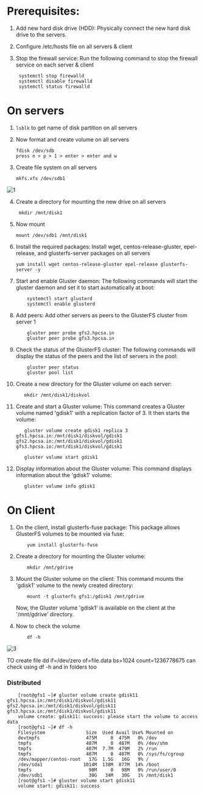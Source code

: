 # Prerequisites: 

1. Add new hard disk drive (HDD): Physically connect the new hard disk drive to the servers. 

2. Configure /etc/hosts file on all servers & client

3. Stop the firewall service: Run the following command to stop the firewall service on each server & client

        systemctl stop firewalld
        systemctl disable firewalld 
        systemctl status firewalld


# On servers

1. `lsblk` to get name of disk partition on all servers
   
2. Now format and create volume on all servers
   
       fdisk /dev/sdb
       press n > p > 1 > enter > enter and w

3. Create file system on all servers
   
       mkfs.xfs /dev/sdb1
   
![1](https://github.com/shubnimkar/Storage-Backup-Management/assets/46809421/19cbc2c0-1b20-47c5-b15a-0e2ae0f16e96)

4. Create a directory for mounting the new drive on all servers

        mkdir /mnt/disk1

4. Now mount 

       mount /dev/sdb1 /mnt/disk1
  
   
6. Install the required packages: Install wget, centos-release-gluster, epel-release, and glusterfs-server packages on all servers
   
       yum install wget centos-release-gluster epel-release glusterfs-server -y
   

7. Start and enable Gluster daemon: The following commands will start the gluster daemon and set it to start automatically at boot:
   
           systemctl start glusterd
           systemctl enable glusterd
   
   
8. Add peers: Add other servers as peers to the GlusterFS cluster from server 1
   
           gluster peer probe gfs2.hpcsa.in
           gluster peer probe gfs3.hpcsa.in
   
   
9. Check the status of the GlusterFS cluster: The following commands will display the status of the peers and the list of servers in the pool:
   
           gluster peer status
           gluster pool list
   
   
10. Create a new directory for the Gluster volume on each server: 
   
           mkdir /mnt/disk1/diskvol
   
   
11. Create and start a Gluster volume: This command creates a Gluster volume named 'gdisk1' with a replication factor 
    of 3. It then starts the volume:
   
           gluster volume create gdisk1 replica 3 gfs1.hpcsa.in:/mnt/disk1/diskvol/gdisk1  gfs2.hpcsa.in:/mnt/disk1/diskvol/gdisk1 gfs3.hpcsa.in:/mnt/disk1/diskvol/gdisk1
   
           gluster volume start gdisk1
   
   
12. Display information about the Gluster volume: This command displays information about the 'gdisk1' volume:
   
           gluster volume info gdisk1
   

# On Client

1. On the client, install glusterfs-fuse package: This package allows GlusterFS volumes to be mounted via fuse:
   
           yum install glusterfs-fuse
   
   
2. Create a directory for mounting the Gluster volume:
   
           mkdir /mnt/gdrive
   
   
3. Mount the Gluster volume on the client: This command mounts the 'gdisk1' volume to the newly created directory:
   
           mount -t glusterfs gfs1:/gdisk1 /mnt/gdrive
   
   Now, the Gluster volume 'gdisk1' is available on the client at the '/mnt/gdrive' directory.

4. Now to check the volume

           df -h
![3](https://github.com/shubnimkar/Storage-Backup-Management/assets/46809421/84af6b98-bc7a-4ed7-9f59-dfd5deb30d23)

TO create file
dd if=/dev/zero of=file.data bs=1024 count=1236778675
can check using df -h
and in folders too

### Distributed

        [root@gfs1 ~]# gluster volume create gdisk11 gfs1.hpcsa.in:/mnt/disk1/diskvol/gdisk11  gfs2.hpcsa.in:/mnt/disk1/diskvol/gdisk11 gfs3.hpcsa.in:/mnt/disk1/diskvol/gdisk11
        volume create: gdisk11: success: please start the volume to access data
        [root@gfs1 ~]# df -h
        Filesystem               Size  Used Avail Use% Mounted on
        devtmpfs                 475M     0  475M   0% /dev
        tmpfs                    487M     0  487M   0% /dev/shm
        tmpfs                    487M  7.7M  479M   2% /run
        tmpfs                    487M     0  487M   0% /sys/fs/cgroup
        /dev/mapper/centos-root   17G  1.5G   16G   9% /
        /dev/sda1               1014M  138M  877M  14% /boot
        tmpfs                     98M     0   98M   0% /run/user/0
        /dev/sdb1                 30G   34M   30G   1% /mnt/disk1
        [root@gfs1 ~]# gluster volume start gdisk11
        volume start: gdisk11: success

